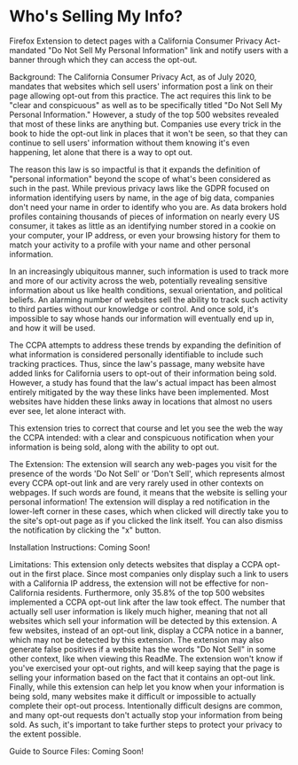 # Who's Selling My Info?
Firefox Extension to detect pages with a California Consumer Privacy Act-mandated "Do Not Sell My Personal Information" link  and notify users with a banner through which they can access the opt-out.

Background:
The California Consumer Privacy Act, as of July 2020, mandates that websites which sell users' information post a link on their page allowing opt-out from this practice.  The act requires this link to be "clear and conspicuous" as well as to be specifically titled "Do Not Sell My Personal Information."  However, a study of the top 500 websites revealed that most of these links are anything but.  Companies use every trick in the book to hide the opt-out link in places that it won't be seen, so that they can continue to sell users' information without them knowing it's even happening, let alone that there is a way to opt out.

The reason this law is so impactful is that it expands the definition of "personal information" beyond the scope of what's been considered as such in the past.  While previous privacy laws like the GDPR focused on information identifying users by name, in the age of big data, companies don't need your name in order to identify who you are.  As data brokers hold profiles containing thousands of pieces of information on nearly every US consumer, it takes as little as an identifying number stored in a cookie on your computer, your IP address, or even your browsing history for them to match your activity to a profile with your name and other personal information.

In an increasingly ubiquitous manner, such information is used to track more and more of our activity across the web, potentially revealing sensitive information about us like health conditions, sexual orientation, and political beliefs.  An alarming number of websites sell the ability to track such activity to third parties without our knowledge or control.  And once sold, it's impossible to say whose hands our information will eventually end up in, and how it will be used.

The CCPA attempts to address these trends by expanding the definition of what information is considered personally identifiable to include such tracking practices.  Thus, since the law's passage, many website have added links for California users to opt-out of their information being sold.  However, a study has found that the law's actual impact has been almost entirely mitigated by the way these links have been implemented.  Most websites have hidden these links away in locations that almost no users ever see, let alone interact with.

This extension tries to correct that course and let you see the web the way the CCPA intended: with a clear and conspicuous notification when your information is being sold, along with the ability to opt out.

The Extension:
The extension will search any web-pages you visit for the presence of the words 'Do Not Sell' or 'Don't Sell', which represents almost every CCPA opt-out link and 
are very rarely used in other contexts on webpages.  If such words are found, it means that the website is selling your personal information!  The extension will display a red notification in the lower-left corner in these cases, which when clicked will directly take you to the site's opt-out page as if you clicked the link itself.  You can also dismiss the notification by clicking the "x" button.

Installation Instructions:
Coming Soon!

Limitations:
This extension only detects websites that display a CCPA opt-out in the first place.  Since most companies only display such a link to users with a California IP address, the extension will not be effective for non-California residents.  Furthermore, only 35.8% of the top 500 websites implemented a CCPA opt-out link after the law took effect.  The number that actually sell user information is likely much higher, meaning that not all websites which sell your information will be detected by this extension.  A few websites, instead of an opt-out link, display a CCPA notice in a banner, which may not be detected by this extension.  The extension may also generate false positives if a website has the words "Do Not Sell" in some other context, like when viewing this ReadMe.  The extension won't know if you've exercised your opt-out rights, and will keep saying that the page is selling your information based on the fact that it contains an opt-out link.  Finally, while this extension can help let you know when your information is being sold, many websites make it difficult or impossible to actually complete their opt-out process.  Intentionally difficult designs are common, and many opt-out requests don't actually stop your information from being sold.  As such, it's important to take further steps to protect your privacy to the extent possible.

Guide to Source Files:
Coming Soon!



